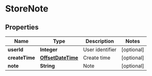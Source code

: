 
# StoreNote

## Properties
Name | Type | Description | Notes
------------ | ------------- | ------------- | -------------
**userId** | **Integer** | User identifier |  [optional]
**createTime** | [**OffsetDateTime**](OffsetDateTime.md) | Create time |  [optional]
**note** | **String** | Note |  [optional]



